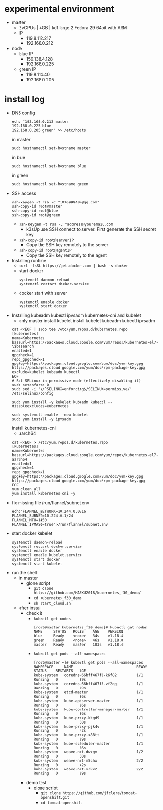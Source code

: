 # experimental environment 
- master 
    - 2vCPUs | 4GB | kc1.large.2
Fedora 29 64bit with ARM
    - IP
        - 119.8.112.217
        - 192.168.0.212
- node
    - blue IP
        - 159.138.4.128
        - 192.168.0.225
    - green IP
        - 119.8.114.40
        - 192.168.0.205
# install log
- DNS config
    ```
    echo "192.168.0.212 master
    192.168.0.225 blue
    192.168.0.205 green" >> /etc/hosts
    ```
    in master
    ```
    sudo hostnamectl set-hostname master
    ```
    in blue
    ```
    sudo hostnamectl set-hostname blue
    ```
    in green
    ```
    sudo hostnamectl set-hostname green
    ```
- SSH access
    ```
    ssh-keygen -t rsa -C "1076998404@qq.com"
    ssh-copy-id root@master
    ssh-copy-id root@blue
    ssh-copy-id root@green
    ```
    - `ssh-keygen -t rsa -C "address@youremail.com`
        - k3sUp use SSH connect to server. First generate the SSH secret key
    - `ssh-copy-id root@serverIP`
        - Copy the SSH key remotely to the server
    - `ssh-copy-id root@agentIP`
        - Copy the SSH key remotely to the agent
- Installing runtime
    - `curl -fsSL https://get.docker.com | bash -s docker`
    - start docker
        ```
        systemctl daemon-reload
        systemctl restart docker.service
        ```
    - docker start with server
        ```
        systemctl enable docker
        systemctl start docker
        ```
-  Installing kubeadm  kubectl ipvsadm  kubernetes-cni and kubelet
    - only master install kubelet
    install kubelet kubeadm kubectl ipvsadm
    ```
    cat <<EOF | sudo tee /etc/yum.repos.d/kubernetes.repo
    [kubernetes]
    name=Kubernetes
    baseurl=https://packages.cloud.google.com/yum/repos/kubernetes-el7-\$basearch
    enabled=1
    gpgcheck=1
    repo_gpgcheck=1
    gpgkey=https://packages.cloud.google.com/yum/doc/yum-key.gpg https://packages.cloud.google.com/yum/doc/rpm-package-key.gpg
    exclude=kubelet kubeadm kubectl
    EOF
    # Set SELinux in permissive mode (effectively disabling it)
    sudo setenforce 0
    sudo sed -i 's/^SELINUX=enforcing$/SELINUX=permissive/' /etc/selinux/config

    sudo yum install -y kubelet kubeadm kubectl --disableexcludes=kubernetes

    sudo systemctl enable --now kubelet
    sudo yum install -y ipvsadm
    ```
    install kubernetes-cni
    - aarch64 
    ```
    cat <<EOF > /etc/yum.repos.d/kubernetes.repo
    [kubernetes]
    name=Kubernetes
    baseurl=https://packages.cloud.google.com/yum/repos/kubernetes-el7-aarch64
    enabled=1
    gpgcheck=1
    repo_gpgcheck=1
    gpgkey=https://packages.cloud.google.com/yum/doc/yum-key.gpg https://packages.cloud.google.com/yum/doc/rpm-package-key.gpg
    EOF
    yum clean all
    yum install kubernetes-cni -y
    ```
 - fix  missing file /run/flannel/subnet.env
    ```
    echo"FLANNEL_NETWORK=10.244.0.0/16
    FLANNEL_SUBNET=10.224.0.1/24
    FLANNEL_MTU=1450
    FLANNEL_IPMASQ=true">/run/flannel/subnet.env
    ```
 - start docker kubelet
    ```
    systemctl daemon-reload
    systemctl restart docker.service
    systemctl enable docker
    systemctl enable kubelet.service
    systemctl start docker
    systemctl start kubelet
    ```
- run the shell
    - in master
        - glone script
            - `git clone https://github.com/HANXU2018/kubernetes_f30_demo/`
            - `cd kubernetes_f30_demo`
            - `sh start_cloud.sh`
    - after install
        - check it
            - `kubectl get nodes`
                ```
                [root@master kubernetes_f30_demo]# kubectl get nodes
                NAME     STATUS   ROLES    AGE    VERSION
                blue     Ready    <none>   34s    v1.18.4
                green    Ready    <none>   46s    v1.18.8
                master   Ready    master   103s   v1.18.4
                ```
            - `kubectl get pods --all-namespaces`
                ```
                [root@master ~]# kubectl get pods --all-namespaces
                NAMESPACE     NAME                             READY   STATUS    RESTARTS   AGE
                kube-system   coredns-66bff467f8-k6f82         1/1     Running   0          89s
                kube-system   coredns-66bff467f8-vf2qg         1/1     Running   0          89s
                kube-system   etcd-master                      1/1     Running   0          86s
                kube-system   kube-apiserver-master            1/1     Running   0          86s
                kube-system   kube-controller-manager-master   1/1     Running   0          86s
                kube-system   kube-proxy-kkgd9                 1/1     Running   0          30s
                kube-system   kube-proxy-pjk4v                 1/1     Running   0          42s
                kube-system   kube-proxy-x88tt                 1/1     Running   0          89s
                kube-system   kube-scheduler-master            1/1     Running   0          86s
                kube-system   weave-net-dwxgm                  1/2     Running   0          30s
                kube-system   weave-net-m5chx                  2/2     Running   0          42s
                kube-system   weave-net-vrkx2                  2/2     Running   0          89s
                ```
        - demo test
            - glone script
                - `git clone https://github.com/jfclere/tomcat-openshift.git`
                - `cd tomcat-openshift`
